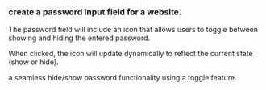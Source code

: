 ### create a password input field for a website.


The password field will include an icon that allows users to toggle between showing and hiding the entered password.

When clicked, the icon will update dynamically to reflect the current state (show or hide).

a seamless hide/show password functionality using a toggle feature.